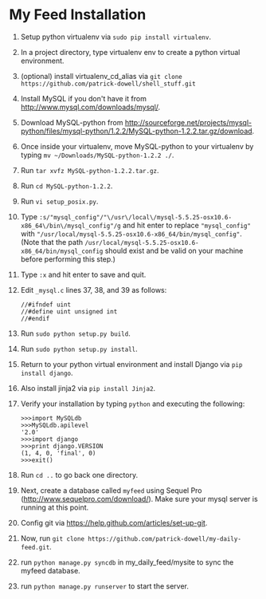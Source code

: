 My Feed Installation
====================

1. Setup python virtualenv via `sudo pip install virtualenv`.
2. In a project directory, type virtualenv env to create a python virtual environment.
3. (optional) install virtualenv_cd_alias via 
`git clone https://github.com/patrick-dowell/shell_stuff.git`
4. Install MySQL if you don't have it from <http://www.mysql.com/downloads/mysql/>.
5. Download MySQL-python from <http://sourceforge.net/projects/mysql-python/files/mysql-python/1.2.2/MySQL-python-1.2.2.tar.gz/download>.
6. Once inside your virtualenv, move MySQL-python to your virtualenv by typing `mv ~/Downloads/MySQL-python-1.2.2 ./`.
7. Run `tar xvfz MySQL-python-1.2.2.tar.gz`.
8. Run `cd MySQL-python-1.2.2`.
9. Run `vi setup_posix.py`.
10. Type `:s/"mysql_config"/"\/usr\/local\/mysql-5.5.25-osx10.6-x86_64\/bin\/mysql_config"/g` and hit enter to replace `"mysql_config"` with `"/usr/local/mysql-5.5.25-osx10.6-x86_64/bin/mysql_config"`. (Note that the path `/usr/local/mysql-5.5.25-osx10.6-x86_64/bin/mysql_config` should exist and be valid on your machine before performing this step.)
11. Type `:x` and hit enter to save and quit.
12. Edit `_mysql.c` lines 37, 38, and 39 as follows:

		//#ifndef uint
		//#define uint unsigned int
		//#endif
13. Run `sudo python setup.py build`.
14. Run `sudo python setup.py install`.
15. Return to your python virtual environment and install Django via `pip install django`.
16. Also install jinja2 via `pip install Jinja2`.
17. Verify your installation by typing `python` and executing the following:

		>>>import MySQLdb
		>>>MySQLdb.apilevel
		'2.0'
		>>>import django
		>>>print django.VERSION
		(1, 4, 0, 'final', 0)
		>>>exit() 
		
18. Run `cd ..` to go back one directory.
19. Next, create a database called `myfeed` using Sequel Pro (<http://www.sequelpro.com/download/>). Make sure your mysql server is running at this point.
20. Config git via <https://help.github.com/articles/set-up-git>.
21. Now, run `git clone https://github.com/patrick-dowell/my-daily-feed.git`.
22. run `python manage.py syncdb` in my_daily_feed/mysite to sync the myfeed database.
23. run `python manage.py runserver` to start the server.